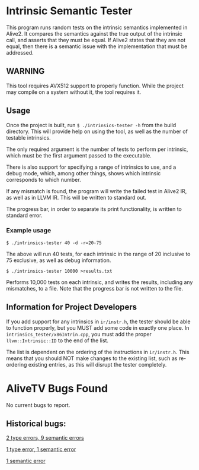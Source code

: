 Intrinsic Semantic Tester
=========================

This program runs random tests on the intrinsic semantics
implemented in Alive2. It compares the semantics against
the true output of the intrinsic call, and asserts that
they must be equal. If Alive2 states that they are not equal,
then there is a semantic issue with the implementation that
must be addressed.

WARNING
-------
This tool requires AVX512 support to properly function. While 
the project may compile on a system without it, the tool requires it.

Usage
-----
Once the project is built, run `$ ./intrinsics-tester -h` from the build directory.
This will provide help on using the tool, as well as the number of testable intrinsics.

The only required argument is the number of tests to perform per intrinsic, which
must be the first argument passed to the executable. 

There is also support for specifying a range of intrinsics to use, and a debug mode, 
which, among other things, shows which intrinsic corresponds to which number.

If any mismatch is found, the program will write the failed test in Alive2 IR, as well 
as in LLVM IR. This will be written to standard out.

The progress bar, in order to separate its print functionality, is written to standard error.

### Example usage
```
$ ./intrinsics-tester 40 -d -r=20-75
```
The above will run 40 tests, for each intrinsic in the range of 20 inclusive to 
75 exclusive, as well as debug information.

```
$ ./intrinsics-tester 10000 >results.txt
```
Performs 10,000 tests on each intrinsic, and writes the results, including any mismatches, 
to a file. Note that the progress bar is not written to the file.

## Information for Project Developers

If you add support for any intrinsics in `ir/instr.h`, the tester should be able to function
properly, but you MUST add some code in exactly one place. In `intrinsics_tester/x86Intrin.cpp`,
you must add the proper `llvm::Intrinsic::ID` to the end of the list. 

The list is dependent on the ordering of the instructions in `ir/instr.h`.
This means that you should NOT make changes to the existing list, such as re-ordering existing
entries, as this will disrupt the tester completely.

# AliveTV Bugs Found

No current bugs to report.


## Historical bugs:

[2 type errors, 9 semantic errors](https://github.com/zhengyang92/alive2-x86/commit/1100832edf82a0652fac46c8ddb82e7830bca11f#diff-1e2e97eee3636d89935ab5[%E2%80%A6]8926d70fcae3f26eeb88a32eea4c)

[1 type error, 1 semantic error](https://github.com/zhengyang92/alive2-x86/commit/69e464ad1af37528cf71ea69c41fb80976d7008a)

[1 semantic error](https://github.com/zhengyang92/alive2-x86/commit/2c87fa45b3e2a4472f260d798953a4f07d543f6c)
